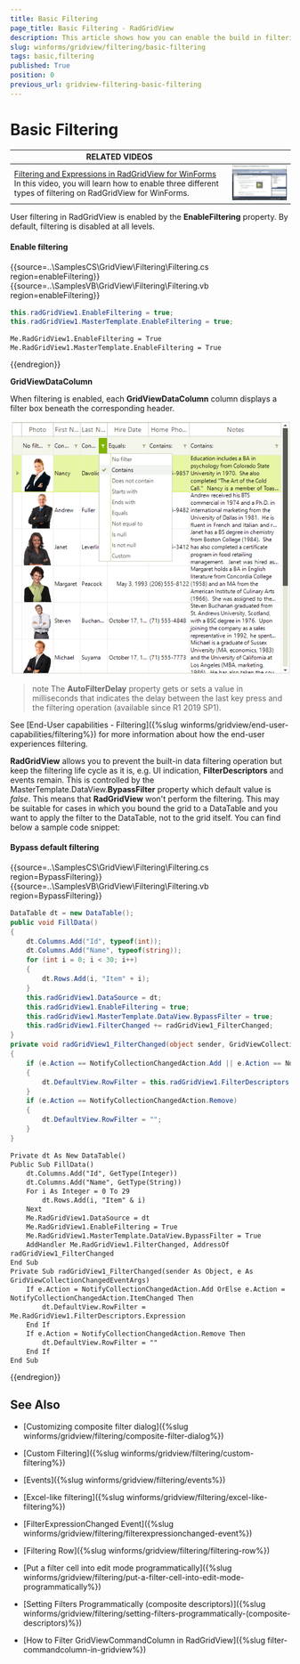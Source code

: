 ```yaml
---
title: Basic Filtering
page_title: Basic Filtering - RadGridView
description: This article shows how you can enable the build in filtering functionality. 
slug: winforms/gridview/filtering/basic-filtering
tags: basic,filtering
published: True
position: 0
previous_url: gridview-filtering-basic-filtering
---
```


# Basic Filtering

| RELATED VIDEOS |  |
| ------ | ------ |
|[Filtering and Expressions in RadGridView for WinForms](http://www.telerik.com/videos/winforms/filtering-and-expressions-in-radgridview-for-winforms)<br>In this video, you will learn how to enable three different types of filtering on RadGridView for WinForms.|![WinForms RadGridView Basic Filtering Tutorial](images/gridview-filtering-basic-filtering001.png)|

User filtering in RadGridView is enabled by the __EnableFiltering__ property. By default, filtering is disabled at all levels.

#### Enable filtering

{{source=..\SamplesCS\GridView\Filtering\Filtering.cs region=enableFiltering}} 
{{source=..\SamplesVB\GridView\Filtering\Filtering.vb region=enableFiltering}} 

````C#
this.radGridView1.EnableFiltering = true;
this.radGridView1.MasterTemplate.EnableFiltering = true;

````
````VB.NET
Me.RadGridView1.EnableFiltering = True
Me.RadGridView1.MasterTemplate.EnableFiltering = True

````

{{endregion}} 

__GridViewDataColumn__

When filtering is enabled, each __GridViewDataColumn__ column displays a filter box beneath the corresponding header.

![WinForms RadGridView Basic Filtering](images/gridview-filtering-basic-filtering002.png)

>note The __AutoFilterDelay__ property gets or sets a value in milliseconds that indicates the delay between the last key press and the filtering operation (available since R1 2019 SP1).

See [End-User capabilities - Filtering]({%slug winforms/gridview/end-user-capabilities/filtering%}) for more information about how the end-user experiences filtering.

**RadGridView** allows you to prevent the built-in data filtering operation but keep the filtering life cycle as it is, e.g. UI indication, **FilterDescriptors** and events remain. This is controlled by the MasterTemplate.DataView.**BypassFilter** property which default value is *false*. This means that **RadGridView** won't perform the filtering. This may be suitable for cases in which you bound the grid to a DataTable and you want to apply the filter to the DataTable, not to the grid itself. You can find below a sample code snippet:

#### Bypass default filtering

{{source=..\SamplesCS\GridView\Filtering\Filtering.cs region=BypassFiltering}} 
{{source=..\SamplesVB\GridView\Filtering\Filtering.vb region=BypassFiltering}} 

````C#
DataTable dt = new DataTable();
public void FillData()
{
    dt.Columns.Add("Id", typeof(int));
    dt.Columns.Add("Name", typeof(string));
    for (int i = 0; i < 30; i++)
    {
        dt.Rows.Add(i, "Item" + i);
    }
    this.radGridView1.DataSource = dt;
    this.radGridView1.EnableFiltering = true;
    this.radGridView1.MasterTemplate.DataView.BypassFilter = true;
    this.radGridView1.FilterChanged += radGridView1_FilterChanged;
}
private void radGridView1_FilterChanged(object sender, GridViewCollectionChangedEventArgs e)
{
    if (e.Action == NotifyCollectionChangedAction.Add || e.Action == NotifyCollectionChangedAction.ItemChanged)
    {
        dt.DefaultView.RowFilter = this.radGridView1.FilterDescriptors.Expression;
    }
    if (e.Action == NotifyCollectionChangedAction.Remove)
    {
        dt.DefaultView.RowFilter = "";
    }
}

````
````VB.NET
Private dt As New DataTable()
Public Sub FillData()
    dt.Columns.Add("Id", GetType(Integer))
    dt.Columns.Add("Name", GetType(String))
    For i As Integer = 0 To 29
        dt.Rows.Add(i, "Item" & i)
    Next
    Me.RadGridView1.DataSource = dt
    Me.RadGridView1.EnableFiltering = True
    Me.RadGridView1.MasterTemplate.DataView.BypassFilter = True
    AddHandler Me.RadGridView1.FilterChanged, AddressOf radGridView1_FilterChanged
End Sub
Private Sub radGridView1_FilterChanged(sender As Object, e As GridViewCollectionChangedEventArgs)
    If e.Action = NotifyCollectionChangedAction.Add OrElse e.Action = NotifyCollectionChangedAction.ItemChanged Then
        dt.DefaultView.RowFilter = Me.RadGridView1.FilterDescriptors.Expression
    End If
    If e.Action = NotifyCollectionChangedAction.Remove Then
        dt.DefaultView.RowFilter = ""
    End If
End Sub

````

{{endregion}} 

## See Also
* [Customizing composite filter dialog]({%slug winforms/gridview/filtering/composite-filter-dialog%})

* [Custom Filtering]({%slug winforms/gridview/filtering/custom-filtering%})

* [Events]({%slug winforms/gridview/filtering/events%})

* [Excel-like filtering]({%slug winforms/gridview/filtering/excel-like-filtering%})

* [FilterExpressionChanged Event]({%slug winforms/gridview/filtering/filterexpressionchanged-event%})

* [Filtering Row]({%slug winforms/gridview/filtering/filtering-row%})

* [Put a filter cell into edit mode programmatically]({%slug winforms/gridview/filtering/put-a-filter-cell-into-edit-mode-programmatically%})

* [Setting Filters Programmatically (composite descriptors)]({%slug winforms/gridview/filtering/setting-filters-programmatically-(composite-descriptors)%})

* [How to Filter GridViewCommandColumn in RadGridView]({%slug filter-commandcolumn-in-gridview%})
